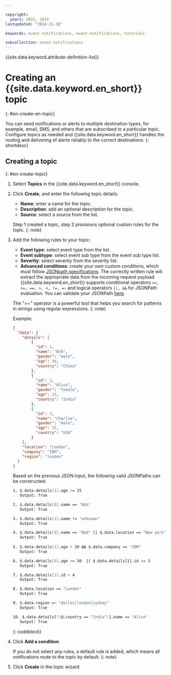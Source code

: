 ```yaml
---

copyright:
  years: 2015, 2024
lastupdated: "2024-11-28"

keywords: event notifications, event-notifications, tutorials

subcollection: event-notifications
---
```


{{site.data.keyword.attribute-definition-list}}

# Creating an {{site.data.keyword.en_short}} topic
{: #en-create-en-topic}

You can send notifications or alerts to multiple destination types, for example, email, SMS, and others that are subscribed to a particular topic. Configure topics as needed and {{site.data.keyword.en_short}} handles the routing and delivering of alerts reliably to the correct destinations.
{: shortdesc}

## Creating a topic
{: #en-create-topic}

1. Select **Topics** in the {{site.data.keyword.en_short}} console.

1. Click **Create**, and enter the following topic details:
   - **Name**: enter a name for the topic.
   - **Description**: add an optional description for the topic.
   - **Source**: select a source from the list.

    Step 1 created a topic, step 2 provisions optional custom rules for the topic.
    {: note}

1. Add the following rules to your topic:

   - **Event type**: select event type from the list.
   - **Event subtype**: select event sub type from the event sub type list.
   - **Severity**: select severity from the severity list.
   - **Advanced conditions**: create your own custom conditions, which must follow [JSONpath specifications](https://goessner.net/articles/JsonPath/). The correctly written rule will extract the appropriate data from the incoming request payload. {{site.data.keyword.en_short}} supports conditional operators `>=, <=, ==, >, <, !=, =~` and logical operators `||, &&` for JSONPath evaluation. You can validate your JSONPath [here](https://jsonpath.com/).

   The "=~" operator is a powerful tool that helps you search for patterns in strings using regular expressions.
   {: note}

      Example:

      ```JSON
      {
        "data": {
          "details": [
              {
                "id": 1,
                "name": "Bob",
                "gender": "male",
                "age": 30,
                "country": "China"
              },
              {
                "id": 2,
                "name": "Alice",
                "gender": "female",
                "age": 25,
                "country": "India"
              },
              {
                "id": 3,
                "name": "Charlie",
                "gender": "male",
                "age": 35,
                "country": "USA"
              }
          ],
          "location": "London",
          "company": "IBM",
          "region": "london"
        }
      }
      ```

      Based on the previous JSON input, the following valid JSONPaths can be constructed:

      ```bash
      1. $.data.details[1].age >= 25
         Output: True

      2. $.data.details[0].name == "Bob"
         Output: True

      3. $.data.details[2].name != "unknown"
         Output: True

      4. $.data.details[0].name == "Bob" || $.data.location == "New york"
         Output: True
         
      5. $.data.details[1].age > 20 && $.data.company == "IBM"
         Output: True

      6. $.data.details[0].age <= 30  || $.data.details[1].id >= 3
         Output: True

      7. $.data.details[2].id < 4
         Output: True

      8. $.data.location == "London"
         Output: True
      
      9. $.data.region =~ "dallas|london|sydney"
         Output: True 

      10. $.data.details[?(@.country == "India")].name == "Alice"
         Output: True 
      ```
      {: codeblock}




1. Click **Add a condition**.

    If you do not select any rules, a default rule is added, which means all notifications route to the topic by default.
    {: note}

1. Click **Create** in the topic wizard.

